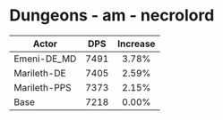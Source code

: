 # Dungeons - am - necrolord
| Actor | DPS | Increase |
|---|:---:|:---:|
|Emeni-DE_MD|7491|3.78%|
|Marileth-DE|7405|2.59%|
|Marileth-PPS|7373|2.15%|
|Base|7218|0.00%|
